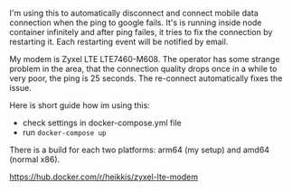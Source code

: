 I'm using this to automatically disconnect and connect mobile data connection when the ping to google fails. It's is running inside node container infinitely and after ping failes, it tries to fix the connection by restarting it. Each restarting event will be notified by email.

My modem is Zyxel LTE LTE7460-M608. The operator has some strange problem in the area, that the connection quality drops once in a while to very poor, the ping is 25 seconds. The re-connect automatically fixes the issue.
  
Here is short guide how im using this: 
* check settings in docker-compose.yml file
* run ```docker-compose up```

There is a build for each two platforms: arm64 (my setup) and amd64 (normal x86).

https://hub.docker.com/r/heikkis/zyxel-lte-modem
